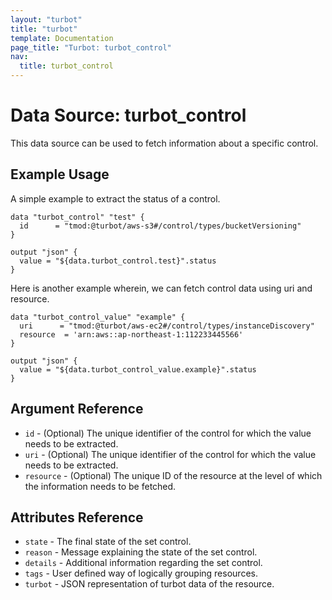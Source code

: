 ```yaml
---
layout: "turbot"
title: "turbot"
template: Documentation
page_title: "Turbot: turbot_control"
nav:
  title: turbot_control
---
```


# Data Source: turbot\_control

This data source can be used to fetch information about a specific control.

## Example Usage

A simple example to extract the status of a control.

```hcl
data "turbot_control" "test" {
  id      = "tmod:@turbot/aws-s3#/control/types/bucketVersioning"
}

output "json" {
  value = "${data.turbot_control.test}".status
}
```
Here is another example wherein, we can fetch control data using uri and resource.

```hcl
data "turbot_control_value" "example" {
  uri      = "tmod:@turbot/aws-ec2#/control/types/instanceDiscovery"
  resource  = 'arn:aws::ap-northeast-1:112233445566'
}

output "json" {
  value = "${data.turbot_control_value.example}".status
}
```

## Argument Reference

* `id` - (Optional) The unique identifier of the control for which the value needs to be extracted.
* `uri` - (Optional) The unique identifier of the control for which the value needs to be extracted.
* `resource` - (Optional) The unique ID of the resource at the level of which the information needs to be fetched.

## Attributes Reference

* `state` - The final state of the set control.
* `reason` - Message explaining the state of the set control.
* `details` - Additional information regarding the set control.
* `tags` - User defined way of logically grouping resources.
* `turbot` - JSON representation of turbot data of the resource.